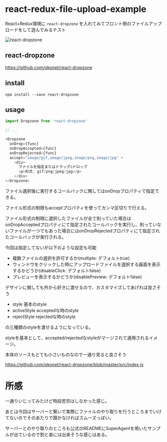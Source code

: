 # react-redux-file-upload-example

React+Redux環境に `react-dropzone` を入れてみてフロント側のファイルアップロードをして遊んでみるテスト

![react-dropzone](https://github.com/gomachan46/react-redux-file-upload-example/blob/master/react-dropzone.gif "react-dropzone")

## react-dropzone

https://github.com/okonet/react-dropzone

## install

```
npm install --save react-dropzone
```

## usage

```js
import Dropzone from 'react-dropzone'

// ...

<Dropzone
  onDrop={func}
  onDropAccepted={func}
  onDropRejected={func}
  accept="image/gif,image/jpeg,image/png,image/jpg" >
    <div>
      ファイルを指定またはドラッグ&ドロップ
      <p>形式: gif/png/jpeg/jpg</p>
    </div>
</Dropzone>
```

ファイル選択後に実行するコールバックに関してはonDropプロパティで指定できる。

ファイル形式の制限もacceptプロパティを使ってカンマ区切りで行える。

ファイル形式の制限に選択したファイルが全て則っていた場合はonDropAcceptedプロパティにて指定されたコールバックを実行し、則っていないファイルが一つでもあった場合にはonDropRejectedプロパティにて指定されたコールバックが実行される。

今回は指定してないが以下のような設定も可能

* 複数ファイルの選択を許可するか(multiple: デフォルトtrue)
* ウィンドウをクリックした時にアップロードファイルを選択する画面を表示するかどうか(disableClick: デフォルトfalse)
* プレビューを表示するかどうか(disablePreview: デフォルトfalse)

デザインに関しても外から好きに渡せるので、カスタマイズしてあげれば良さそう

* style 基本のstyle
* activeStyle acceptedな時のstyle
* rejectStyle rejectedな時のstyle

の三種類のstyleを渡せるようになっている。

styleを基本として、accepted/rejectedなstyleがマージされて適用されるイメージ。

本体のソースもとても小さいものなので一通り見ると良さそう

https://github.com/okonet/react-dropzone/blob/master/src/index.js

# 所感

一通りいじってみたけど特段苦労はしなかった感じ。

あとは今回はサーバーと繋いで実際にファイルのやり取りを行うところまでいけてないのでそのあたりで躓かなければスムーズっぽい。

サーバーとのやり取りのところも公式のREADMEにSuperAgentを用いたサンプルが出ているので割と楽には出来そうな感じはある。

